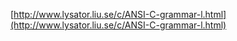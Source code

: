 [http://www.lysator.liu.se/c/ANSI-C-grammar-l.html](http://www.lysator.liu.se/c/ANSI-C-grammar-l.html)

